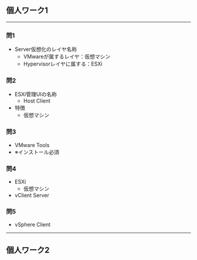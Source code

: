 ## 個人ワーク1

---

### 問1

- Server仮想化のレイヤ名称
  - VMwareが属するレイヤ：仮想マシン
  - Hypervisorレイヤに属する：ESXi

 
### 問2

- ESXi管理UIの名称
  - Host Client
- 特徴
  - 仮想マシン

 ### 問3

 - VMware Tools
 - ※インストール必須


### 問4

- ESXi
  - 仮想マシン
- vClient Server


### 問5

- vSphere Client



---

## 個人ワーク2
